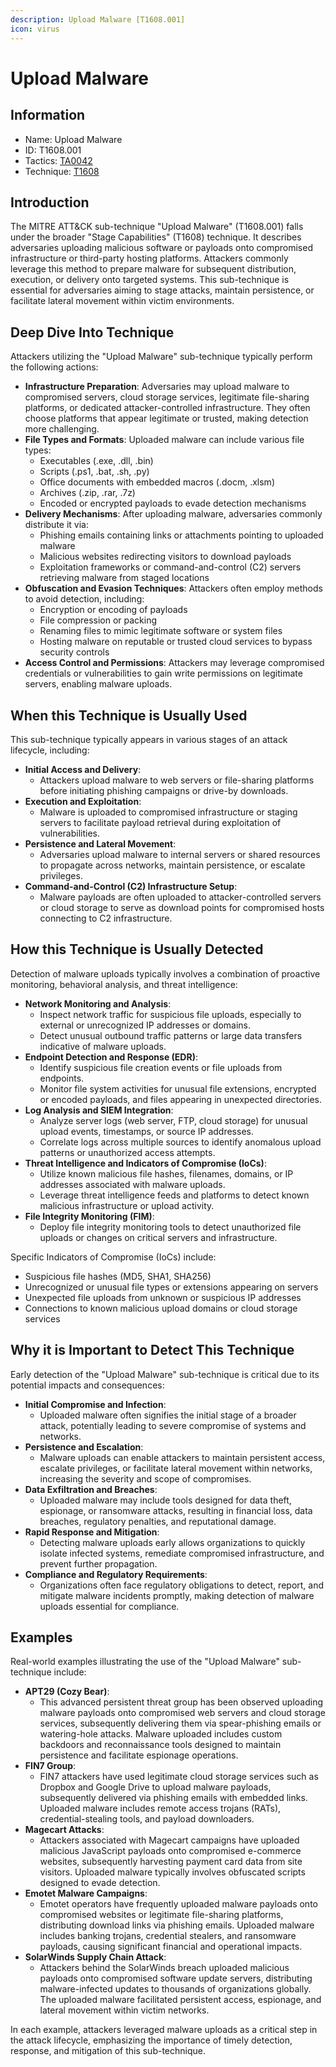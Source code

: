 ```yaml
---
description: Upload Malware [T1608.001]
icon: virus
---
```


# Upload Malware

## Information

* Name: Upload Malware
* ID: T1608.001
* Tactics: [TA0042](../)
* Technique: [T1608](./)

## Introduction

The MITRE ATT\&CK sub-technique "Upload Malware" (T1608.001) falls under the broader "Stage Capabilities" (T1608) technique. It describes adversaries uploading malicious software or payloads onto compromised infrastructure or third-party hosting platforms. Attackers commonly leverage this method to prepare malware for subsequent distribution, execution, or delivery onto targeted systems. This sub-technique is essential for adversaries aiming to stage attacks, maintain persistence, or facilitate lateral movement within victim environments.

## Deep Dive Into Technique

Attackers utilizing the "Upload Malware" sub-technique typically perform the following actions:

* **Infrastructure Preparation**: Adversaries may upload malware to compromised servers, cloud storage services, legitimate file-sharing platforms, or dedicated attacker-controlled infrastructure. They often choose platforms that appear legitimate or trusted, making detection more challenging.
* **File Types and Formats**: Uploaded malware can include various file types:
  * Executables (.exe, .dll, .bin)
  * Scripts (.ps1, .bat, .sh, .py)
  * Office documents with embedded macros (.docm, .xlsm)
  * Archives (.zip, .rar, .7z)
  * Encoded or encrypted payloads to evade detection mechanisms
* **Delivery Mechanisms**: After uploading malware, adversaries commonly distribute it via:
  * Phishing emails containing links or attachments pointing to uploaded malware
  * Malicious websites redirecting visitors to download payloads
  * Exploitation frameworks or command-and-control (C2) servers retrieving malware from staged locations
* **Obfuscation and Evasion Techniques**: Attackers often employ methods to avoid detection, including:
  * Encryption or encoding of payloads
  * File compression or packing
  * Renaming files to mimic legitimate software or system files
  * Hosting malware on reputable or trusted cloud services to bypass security controls
* **Access Control and Permissions**: Attackers may leverage compromised credentials or vulnerabilities to gain write permissions on legitimate servers, enabling malware uploads.

## When this Technique is Usually Used

This sub-technique typically appears in various stages of an attack lifecycle, including:

* **Initial Access and Delivery**:
  * Attackers upload malware to web servers or file-sharing platforms before initiating phishing campaigns or drive-by downloads.
* **Execution and Exploitation**:
  * Malware is uploaded to compromised infrastructure or staging servers to facilitate payload retrieval during exploitation of vulnerabilities.
* **Persistence and Lateral Movement**:
  * Adversaries upload malware to internal servers or shared resources to propagate across networks, maintain persistence, or escalate privileges.
* **Command-and-Control (C2) Infrastructure Setup**:
  * Malware payloads are often uploaded to attacker-controlled servers or cloud storage to serve as download points for compromised hosts connecting to C2 infrastructure.

## How this Technique is Usually Detected

Detection of malware uploads typically involves a combination of proactive monitoring, behavioral analysis, and threat intelligence:

* **Network Monitoring and Analysis**:
  * Inspect network traffic for suspicious file uploads, especially to external or unrecognized IP addresses or domains.
  * Detect unusual outbound traffic patterns or large data transfers indicative of malware uploads.
* **Endpoint Detection and Response (EDR)**:
  * Identify suspicious file creation events or file uploads from endpoints.
  * Monitor file system activities for unusual file extensions, encrypted or encoded payloads, and files appearing in unexpected directories.
* **Log Analysis and SIEM Integration**:
  * Analyze server logs (web server, FTP, cloud storage) for unusual upload events, timestamps, or source IP addresses.
  * Correlate logs across multiple sources to identify anomalous upload patterns or unauthorized access attempts.
* **Threat Intelligence and Indicators of Compromise (IoCs)**:
  * Utilize known malicious file hashes, filenames, domains, or IP addresses associated with malware uploads.
  * Leverage threat intelligence feeds and platforms to detect known malicious infrastructure or upload activity.
* **File Integrity Monitoring (FIM)**:
  * Deploy file integrity monitoring tools to detect unauthorized file uploads or changes on critical servers and infrastructure.

Specific Indicators of Compromise (IoCs) include:

* Suspicious file hashes (MD5, SHA1, SHA256)
* Unrecognized or unusual file types or extensions appearing on servers
* Unexpected file uploads from unknown or suspicious IP addresses
* Connections to known malicious upload domains or cloud storage services

## Why it is Important to Detect This Technique

Early detection of the "Upload Malware" sub-technique is critical due to its potential impacts and consequences:

* **Initial Compromise and Infection**:
  * Uploaded malware often signifies the initial stage of a broader attack, potentially leading to severe compromise of systems and networks.
* **Persistence and Escalation**:
  * Malware uploads can enable attackers to maintain persistent access, escalate privileges, or facilitate lateral movement within networks, increasing the severity and scope of compromises.
* **Data Exfiltration and Breaches**:
  * Uploaded malware may include tools designed for data theft, espionage, or ransomware attacks, resulting in financial loss, data breaches, regulatory penalties, and reputational damage.
* **Rapid Response and Mitigation**:
  * Detecting malware uploads early allows organizations to quickly isolate infected systems, remediate compromised infrastructure, and prevent further propagation.
* **Compliance and Regulatory Requirements**:
  * Organizations often face regulatory obligations to detect, report, and mitigate malware incidents promptly, making detection of malware uploads essential for compliance.

## Examples

Real-world examples illustrating the use of the "Upload Malware" sub-technique include:

* **APT29 (Cozy Bear)**:
  * This advanced persistent threat group has been observed uploading malware payloads onto compromised web servers and cloud storage services, subsequently delivering them via spear-phishing emails or watering-hole attacks. Malware uploaded includes custom backdoors and reconnaissance tools designed to maintain persistence and facilitate espionage operations.
* **FIN7 Group**:
  * FIN7 attackers have used legitimate cloud storage services such as Dropbox and Google Drive to upload malware payloads, subsequently delivered via phishing emails with embedded links. Uploaded malware includes remote access trojans (RATs), credential-stealing tools, and payload downloaders.
* **Magecart Attacks**:
  * Attackers associated with Magecart campaigns have uploaded malicious JavaScript payloads onto compromised e-commerce websites, subsequently harvesting payment card data from site visitors. Uploaded malware typically involves obfuscated scripts designed to evade detection.
* **Emotet Malware Campaigns**:
  * Emotet operators have frequently uploaded malware payloads onto compromised websites or legitimate file-sharing platforms, distributing download links via phishing emails. Uploaded malware includes banking trojans, credential stealers, and ransomware payloads, causing significant financial and operational impacts.
* **SolarWinds Supply Chain Attack**:
  * Attackers behind the SolarWinds breach uploaded malicious payloads onto compromised software update servers, distributing malware-infected updates to thousands of organizations globally. The uploaded malware facilitated persistent access, espionage, and lateral movement within victim networks.

In each example, attackers leveraged malware uploads as a critical step in the attack lifecycle, emphasizing the importance of timely detection, response, and mitigation of this sub-technique.
